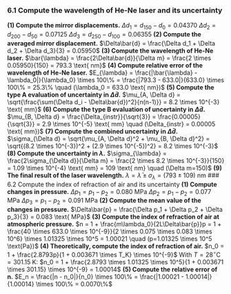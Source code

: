 ### 6.1 Compute the wavelength of He-Ne laser and its uncertainty 
**(1) Compute the mirror displacements.** $\Delta d_1 = d_{150} - d_0 = 0.04370$ $\Delta d_2 = d_{200} - d_{50} = 0.07125$ $\Delta d_3 = d_{250} - d_{100} = 0.06355$ 
**(2) Compute the averaged mirror displacement.** $\Delta\bar{d} = \frac{\Delta d_1 + \Delta d_2 + \Delta d_3}{3} = 0.05950$ **(3) Compute the wavelength of He-Ne laser.** $\bar{\lambda} = \frac{2\Delta\bar{d}}{\Delta m} = \frac{2 \times 0.05950}{150} = 793.3 \text{ nm}$ **(4) Compute relative error of the wavelength of He-Ne laser.** $E_{\lambda} = \frac{|\bar{\lambda} - \lambda_0|}{\lambda_0} \times 100\% = \frac{|793.3 - 633.0|}{633.0} \times 100\% = 25.3\% \quad (\lambda_0 = 633.0 \text{ nm})$ **(5) Compute the type A evaluation of uncertainty in $\Delta\bar{d}$.** $\mu_{A, \Delta d} = \sqrt{\frac{\sum(\Delta d_i - \Delta\bar{d})^2}{n(n-1)}} = 8.2 \times 10^{-3} \text{ mm}$ **(6) Compute the type B evaluation of uncertainty in $\Delta\bar{d}$.** $\mu_{B, \Delta d} = \frac{\Delta_{instr}}{\sqrt{3}} = \frac{0.00005}{\sqrt{3}} = 2.9 \times 10^{-5} \text{ mm} \quad (\Delta_{instr} = 0.00005 \text{ mm})$ **(7) Compute the combined uncertainty in $\Delta\bar{d}$.** $\sigma_{\Delta d} = \sqrt{\mu_{A, \Delta d}^2 + \mu_{B, \Delta d}^2} = \sqrt{(8.2 \times 10^{-3})^2 + (2.9 \times 10^{-5})^2} = 8.2 \times 10^{-3}$ **(8) Compute the uncertainty in $\lambda$.** $\sigma_{\lambda} = \frac{2\sigma_{\Delta d}}{\Delta m} = \frac{2 \times 8.2 \times 10^{-3}}{150} = 1.09 \times 10^{-4} \text{ mm} = 109 \text{ nm} \quad (\Delta m=150)$ **(9) The final result of the laser wavelength.** $\lambda = \bar{\lambda} \pm \sigma_{\lambda} = (793 \pm 109) \text{ nm}$ ### 6.2 Compute the index of refraction of air and its uncertainty **(1) Compute changes in pressure.** $\Delta p_1 = p_{1} - p_{2} = 0.080 \text{ MPa}$ $\Delta p_2 = p_{1} - p_{2} = 0.077 \text{ MPa}$ $\Delta p_3 = p_{1} - p_{2} = 0.091 \text{ MPa}$ **(2) Compute the mean value of the changes in pressure.** $\Delta\bar{p} = \frac{\Delta p_1 + \Delta p_2 + \Delta p_3}{3} = 0.083 \text{ MPa}$ **(3) Compute the index of refraction of air at atmospheric pressure.** $n = 1 + \frac{m\lambda_0}{2L\Delta\bar{p}}p = 1 + \frac{40 \times 633.0 \times 10^{-9}}{2 \times 0.075 \times 0.083 \times 10^6} \times 1.01325 \times 10^5 = 1.00021 \quad (p=1.01325 \times 10^5 \text{Pa})$ **(4) Theoretically, compute the index of refraction of air.** $n_0 = 1 + \frac{2.8793p}{1 + 0.003671 \times T_K} \times 10^{-9}$ With $T = 28^\circ\text{C} = 301.15 \text{ K}$: $n_0 = 1 + \frac{2.8793 \times 1.01325 \times 10^5}{1 + 0.003671 \times 301.15} \times 10^{-9} = 1.00014$ **(5) Compute the relative error of n.** $E_n = \frac{|n - n_0|}{n_0} \times 100\% = \frac{|1.00021 - 1.00014|}{1.00014} \times 100\% = 0.0070\%$